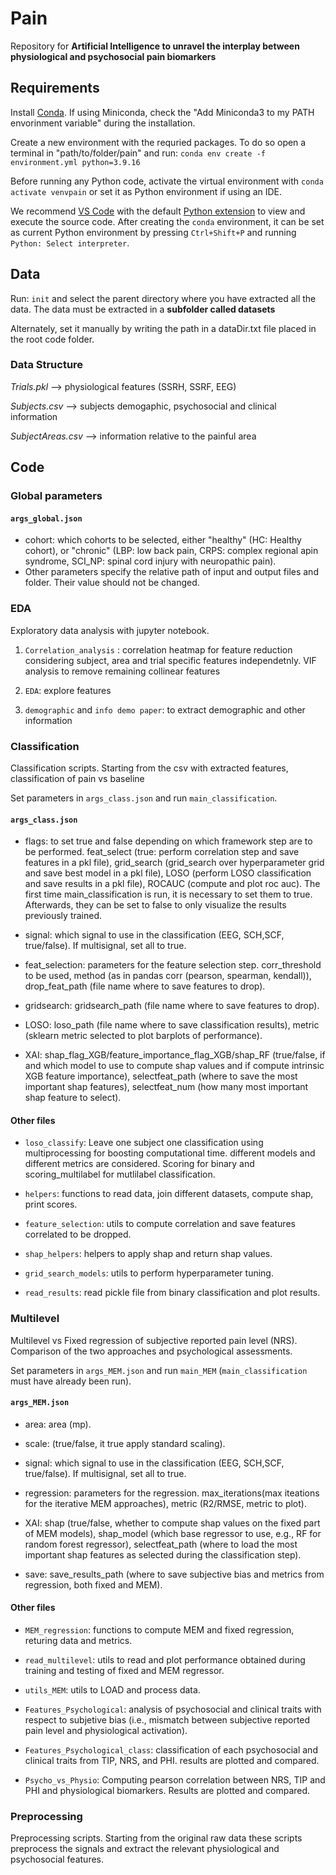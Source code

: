 # Pain
Repository for **Artificial Intelligence to unravel the interplay between physiological and psychosocial pain biomarkers**

## Requirements
Install [Conda](https://conda.io/projects/conda/en/latest/user-guide/install/index.html#regular-installation). If using Miniconda, check the "Add Miniconda3 to my PATH envorinment variable" during the installation.

Create a new environment with the requried packages. To do so open a terminal in "path/to/folder/pain" and run: `conda env create -f environment.yml python=3.9.16`

Before running any Python code, activate the virtual environment with `conda activate venvpain` or set it as Python environment if using an IDE.

We recommend [VS Code](https://code.visualstudio.com/) with the default [Python extension](https://marketplace.visualstudio.com/items?itemName=ms-pythonthon) to view and execute the source code.
After creating the `conda` environment, it can be set as current Python environment by pressing `Ctrl+Shift+P` and running `Python: Select interpreter`.

## Data
Run: `init` and select the parent directory where you have extracted all the data. The data must be extracted in a **subfolder called datasets**

Alternately, set it manually by writing the path in a dataDir.txt file placed in the root code folder.

### Data Structure

*Trials.pkl* --> physiological features (SSRH, SSRF, EEG)

*Subjects.csv* --> subjects demogaphic, psychosocial and clinical information

*SubjectAreas.csv* --> information relative to the painful area

## Code

### Global parameters

#### `args_global.json`
- cohort: which cohorts to be selected, either "healthy" (HC: Healthy cohort), or "chronic" (LBP: low back pain, CRPS: complex regional apin syndrome, SCI_NP: spinal cord injury with neuropathic pain).
- Other parameters specify the relative path of input and output files and folder. Their value should not be changed.

### EDA

Exploratory data analysis with jupyter notebook.

1. `Correlation_analysis` : correlation heatmap for feature reduction considering subject, area and trial specific features independetnly. VIF analysis to remove remaining collinear features

2. `EDA`: explore features

3. `demographic` and `info demo paper`: to extract demographic and other information

### Classification 

Classification scripts. Starting from the csv with extracted features, classification of pain vs baseline

Set parameters in `args_class.json` and run `main_classification`.

#### `args_class.json`
- flags: to set true and false depending on which framework step are to be performed. feat_select (true: perform correlation step and save features in a pkl file), grid_search (grid_search over hyperparameter grid and save best model in a pkl file), LOSO (perform LOSO classification and save results in a pkl file), ROCAUC (compute and plot roc auc). The first time main_classification is run, it is necessary to set them to true. Afterwards, they can be set to false to only visualize the results previously trained. 

- signal: which signal to use in the classification (EEG, SCH,SCF, true/false). If multisignal, set all to true.

- feat_selection: parameters for the feature selection step. corr_threshold to be used, method (as in pandas corr (pearson, spearman, kendall)), drop_feat_path (file name where to save features to drop).

- gridsearch: gridsearch_path (file name where to save features to drop).

- LOSO: loso_path (file name where to save classification results), metric (sklearn metric selected to plot barplots of performance).

- XAI: shap_flag_XGB/feature_importance_flag_XGB/shap_RF (true/false, if and which model to use to compute shap values and if compute intrinsic XGB feature importance), selectfeat_path (where to save the most important shap features), selectfeat_num (how many most important shap feature to select).

#### Other files
- `loso_classify`: Leave one subject one classification using multiprocessing for boosting computational time. different models and different metrics are considered. Scoring for binary and scoring_multilabel for mutlilabel classification. 

- `helpers`: functions to read data, join different datasets, compute shap, print scores.

- `feature_selection`: utils to compute correlation and save features correlated to be dropped.

- `shap_helpers`: helpers to apply shap and return shap values.

- `grid_search_models`: utils to perform hyperparameter tuning.

- `read_results`: read pickle file from binary classification and plot results.

### Multilevel
Multilevel vs Fixed regression of subjective reported pain level (NRS). Comparison of the two approaches and psychological assessments.

Set parameters in `args_MEM.json` and run `main_MEM` (`main_classification` must have already been run).

#### `args_MEM.json`
- area: area (mp).

- scale: (true/false, it true apply standard scaling).

- signal: which signal to use in the classification (EEG, SCH,SCF, true/false). If multisignal, set all to true.

- regression: parameters for the regression. max_iterations(max iteations for the iterative MEM approaches), metric (R2/RMSE, metric to plot).

- XAI: shap (true/false, whether to compute shap values on the fixed part of MEM models), shap_model (which base regressor to use, e.g., RF for random forest regressor), selectfeat_path (where to load the most important shap features as selected during the classification step).

- save: save_results_path (where to save subjective bias and metrics from regression, both fixed and MEM).

#### Other files

- `MEM_regression`: functions to compute MEM and fixed regression, returing data and metrics.

- `read_multilevel`: utils to read and plot performance obtained during training and testing of fixed and MEM regressor.

- `utils_MEM`: utils to LOAD and process data.

- `Features_Psychological`: analysis of psychosocial and clinical traits with respect to subjetive bias (i.e., mismatch between subjective reported pain level and physiological activation).

- `Features_Psychological_class`: classification of each psychosocial and clinical traits from TIP, NRS, and PHI. results are plotted and compared.

- `Psycho_vs_Physio`: Computing pearson correlation between NRS, TIP and PHI and physiological biomarkers. Results are plotted and compared.

### Preprocessing

Preprocessing scripts. Starting from the original raw data these scripts preprocess the signals and extract the relevant physiological and psychosocial features.